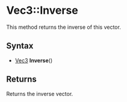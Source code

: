 # Vec3::Inverse #
This method returns the inverse of this vector.

## Syntax ##
- [Vec3](Vec3.md) **Inverse**()

## Returns ##
Returns the inverse vector.
